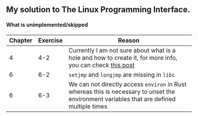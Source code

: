 ## My solution to The Linux Programming Interface.

#### What is unimplemented/skipped
|Chapter| Exercise| Reason|
|-------|----------|------|
|4|4-2|Currently I am not sure about what is a hole and how to create it, for more info, you can check [this post](https://github.com/SteveLauC/blog/issues/1)|
|6|6-2|`setjmp` and `longjmp` are missing in `libc`|
|6|6-3|We can not directly access `environ` in Rust whereas this is necessary to unset the environment variables that are defined multiple times|
